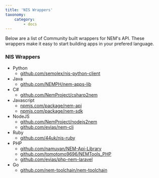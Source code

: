```yaml
---
title: 'NIS Wrappers'
taxonomy:
    category:
        - docs
---
```


Below are a list of Community built wrappers for NEM's API. These wrappers make it easy to start building apps in your prefered language.

### NIS Wrappers

* Python
  * [github.com/semolex/nis-python-client](https://github.com/semolex/nis-python-client)
* Java
  * [github.com/NEMPH/nem-apps-lib](https://github.com/NEMPH/nem-apps-lib)
* C#
	* [github.com/NemProject/csharp2nem](https://github.com/NemProject/csharp2nem)
* Javascript
	* [npmjs.com/package/nem-api](https://www.npmjs.com/package/nem-api)
  * [npmjs.com/package/nem-sdk](https://www.npmjs.com/package/nem-sdk)
* NodeJS
	* [github.com/NemProject/nodejs2nem](https://github.com/NemProject/nodejs2nem)
  * [github.com/evias/nem-cli](https://github.com/evias/nem-cli)
* Ruby
	* [github.com/44uk/nis-ruby](https://github.com/44uk/nis-ruby)
* PHP
	* [github.com/namuyan/NEM-Api-Library](https://github.com/namuyan/NEM-Api-Library)
	* [github.com/tomotomo9696/NEMTools_PHP](https://github.com/tomotomo9696/NEMTools_PHP)
	* [github.com/evias/php-nem-laravel](https://github.com/evias/php-nem-laravel)
* Go
	* [github.com/nem-toolchain/nem-toolchain](https://github.com/nem-toolchain/nem-toolchain)